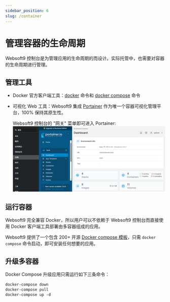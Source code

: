 ```yaml
---
sidebar_position: 6
slug: /container
---
```


# 管理容器的生命周期

Websoft9 控制台是为管理应用的生命周期的而设计。实际托管中，也需要对容器的生命周期进行管理。

## 管理工具

- Docker 官方客户端工具：[docker](https://docs.docker.com/engine/) 命令和 [docker compose](https://docs.docker.com/compose/) 命令
- 可视化 Web 工具：Websoft9 集成 [Portainer](./portainer) 作为唯一个容器可视化管理平台，100% 保持其原生性。  

   Websoft9 控制台的 "网关" 菜单即可进入 Portainer:  
  ![](./assets/websoft9-portainer.png)


## 运行容器

Websoft9 完全兼容 Docker，所以用户可以不依赖于 Websoft9 控制台而直接使用 Docker 客户端工具部署由多容器组成的应用。  

Websoft9 提供了一个包含 200+ 开源 [Docker compose 模板](https://github.com/Websoft9/docker-library)，只需 `docker compose` 命令启动，即可安装任何想要的应用。  


## 升级多容器

Docker Compose 升级应用只需运行如下三条命令：

```
docker-compose down
docker-compose pull
docker-compose up -d
```